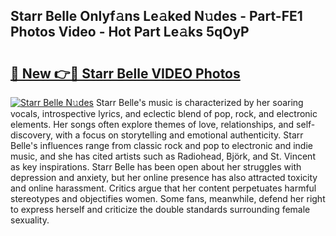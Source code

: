## Starr Belle Onlyf𝚊ns Le𝚊ked N𝚞des - Part-FE1 Photos Video - Hot Part Le𝚊ks 5qOyP

# <h2><a href="http://ab47169.deff.icu/?id=Starr+Belle">🔗 New 👉🔴 Starr Belle VIDEO Photos</a></h2>

[![Starr Belle N𝚞des](https://i.imgur.com/rIISA9y.gif)](http://ab47169.deff.icu/?id=Starr+Belle)
Starr Belle's music is characterized by her soaring vocals, introspective lyrics, and eclectic blend of pop, rock, and electronic elements. Her songs often explore themes of love, relationships, and self-discovery, with a focus on storytelling and emotional authenticity. Starr Belle's influences range from classic rock and pop to electronic and indie music, and she has cited artists such as Radiohead, Björk, and St. Vincent as key inspirations. Starr Belle has been open about her struggles with depression and anxiety, but her online presence has also attracted toxicity and online harassment. Critics argue that her content perpetuates harmful stereotypes and objectifies women. Some fans, meanwhile, defend her right to express herself and criticize the double standards surrounding female sexuality.
